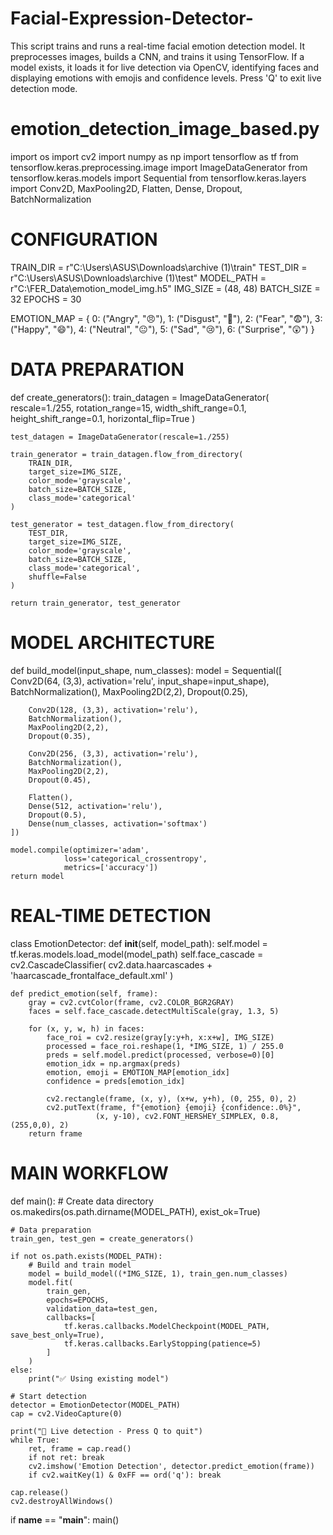 # Facial-Expression-Detector-
This script trains and runs a real-time facial emotion detection model. It preprocesses images, builds a CNN, and trains it using TensorFlow. If a model exists, it loads it for live detection via OpenCV, identifying faces and displaying emotions with emojis and confidence levels. Press 'Q' to exit live detection mode.
# emotion_detection_image_based.py
import os
import cv2
import numpy as np
import tensorflow as tf
from tensorflow.keras.preprocessing.image import ImageDataGenerator
from tensorflow.keras.models import Sequential
from tensorflow.keras.layers import Conv2D, MaxPooling2D, Flatten, Dense, Dropout, BatchNormalization


#  CONFIGURATION

TRAIN_DIR = r"C:\Users\ASUS\Downloads\archive (1)\train"
TEST_DIR = r"C:\Users\ASUS\Downloads\archive (1)\test"
MODEL_PATH = r"C:\FER_Data\emotion_model_img.h5"
IMG_SIZE = (48, 48)
BATCH_SIZE = 32
EPOCHS = 30

EMOTION_MAP = {
    0: ("Angry", "😠"),
    1: ("Disgust", "🤢"),
    2: ("Fear", "😨"),
    3: ("Happy", "😄"),
    4: ("Neutral", "😐"),
    5: ("Sad", "😢"),
    6: ("Surprise", "😲")
}


#  DATA PREPARATION

def create_generators():
    train_datagen = ImageDataGenerator(
        rescale=1./255,
        rotation_range=15,
        width_shift_range=0.1,
        height_shift_range=0.1,
        horizontal_flip=True
    )

    test_datagen = ImageDataGenerator(rescale=1./255)

    train_generator = train_datagen.flow_from_directory(
        TRAIN_DIR,
        target_size=IMG_SIZE,
        color_mode='grayscale',
        batch_size=BATCH_SIZE,
        class_mode='categorical'
    )

    test_generator = test_datagen.flow_from_directory(
        TEST_DIR,
        target_size=IMG_SIZE,
        color_mode='grayscale',
        batch_size=BATCH_SIZE,
        class_mode='categorical',
        shuffle=False
    )

    return train_generator, test_generator


#  MODEL ARCHITECTURE

def build_model(input_shape, num_classes):
    model = Sequential([
        Conv2D(64, (3,3), activation='relu', input_shape=input_shape),
        BatchNormalization(),
        MaxPooling2D(2,2),
        Dropout(0.25),

        Conv2D(128, (3,3), activation='relu'),
        BatchNormalization(),
        MaxPooling2D(2,2),
        Dropout(0.35),

        Conv2D(256, (3,3), activation='relu'),
        BatchNormalization(),
        MaxPooling2D(2,2),
        Dropout(0.45),

        Flatten(),
        Dense(512, activation='relu'),
        Dropout(0.5),
        Dense(num_classes, activation='softmax')
    ])

    model.compile(optimizer='adam',
                loss='categorical_crossentropy',
                metrics=['accuracy'])
    return model

#  REAL-TIME DETECTION

class EmotionDetector:
    def __init__(self, model_path):
        self.model = tf.keras.models.load_model(model_path)
        self.face_cascade = cv2.CascadeClassifier(
            cv2.data.haarcascades + 'haarcascade_frontalface_default.xml'
        )
    
    def predict_emotion(self, frame):
        gray = cv2.cvtColor(frame, cv2.COLOR_BGR2GRAY)
        faces = self.face_cascade.detectMultiScale(gray, 1.3, 5)
        
        for (x, y, w, h) in faces:
            face_roi = cv2.resize(gray[y:y+h, x:x+w], IMG_SIZE)
            processed = face_roi.reshape(1, *IMG_SIZE, 1) / 255.0
            preds = self.model.predict(processed, verbose=0)[0]
            emotion_idx = np.argmax(preds)
            emotion, emoji = EMOTION_MAP[emotion_idx]
            confidence = preds[emotion_idx]
            
            cv2.rectangle(frame, (x, y), (x+w, y+h), (0, 255, 0), 2)
            cv2.putText(frame, f"{emotion} {emoji} {confidence:.0%}",
                       (x, y-10), cv2.FONT_HERSHEY_SIMPLEX, 0.8, (255,0,0), 2)
        return frame


#  MAIN WORKFLOW

def main():
    # Create data directory
    os.makedirs(os.path.dirname(MODEL_PATH), exist_ok=True)

    # Data preparation
    train_gen, test_gen = create_generators()
    
    if not os.path.exists(MODEL_PATH):
        # Build and train model
        model = build_model((*IMG_SIZE, 1), train_gen.num_classes)
        model.fit(
            train_gen,
            epochs=EPOCHS,
            validation_data=test_gen,
            callbacks=[
                tf.keras.callbacks.ModelCheckpoint(MODEL_PATH, save_best_only=True),
                tf.keras.callbacks.EarlyStopping(patience=5)
            ]
        )
    else:
        print("✅ Using existing model")

    # Start detection
    detector = EmotionDetector(MODEL_PATH)
    cap = cv2.VideoCapture(0)
    
    print("🎥 Live detection - Press Q to quit")
    while True:
        ret, frame = cap.read()
        if not ret: break
        cv2.imshow('Emotion Detection', detector.predict_emotion(frame))
        if cv2.waitKey(1) & 0xFF == ord('q'): break
    
    cap.release()
    cv2.destroyAllWindows()

if __name__ == "__main__":
    main()
